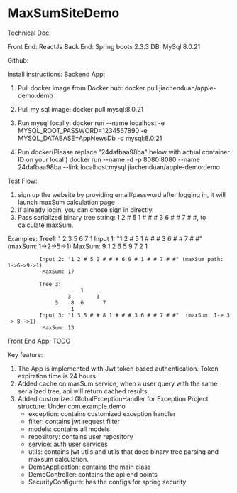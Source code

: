 # MaxSumSiteDemo

Technical Doc:

Front End: ReactJs
Back End: Spring boots 2.3.3
DB: MySql 8.0.21

Github:

Install instructions:
Backend App:
1. Pull docker image from Docker hub:
    docker pull jiachenduan/apple-demo:demo

2. Pull my sql image:
    docker pull mysql:8.0.21

3. Run mysql locally:
    docker run --name localhost -e MYSQL_ROOT_PASSWORD=1234567890 -e MYSQL_DATABASE=AppNewsDb -d mysql:8.0.21

4. Run docker(Please replace "24dafbaa98ba" below with actual container ID on your local )
    docker run --name -d -p 8080:8080 --name 24dafbaa98ba --link localhost:mysql jiachenduan/apple-demo:demo

Test Flow:
1. sign up the website by providing email/password after logging in, it will launch maxSum calculation page
2. if already login, you can chose sign in directly.
2. Pass serialized binary tree string: 1 2 # 5 1 # # # 3 6 # # 7 # #, to calculate maxSum.

Examples:
              Tree1:
                             1
                          2         3
                             5    6   7
                           1
              Input 1: "1 2 # 5 1 # # # 3 6 # # 7 # #" (maxSum: 1->2->5->1)
              MaxSum: 9
                                1
                          2         6
                             5    9     7
                           2        1

              Input 2: "1 2 # 5 2 # # # 6 9 # 1 # # 7 # #" (maxSum path: 1->6->9->1)
               MaxSum: 17

              Tree 3:
                           1
                       3        3
                   5    8  6      7
                        1
              Input 3: "1 3 5 # # 8 1 # # # 3 6 # # 7 # #"  (maxSum: 1-> 3 -> 8 ->1)
               MaxSum: 13

Front End App:
TODO

Key feature:
1. The App is implemented with Jwt token based authentication. Token expiration time is 24 hours
2. Added cache on masSum service, when a user query with the same serialized tree, api will return cached results.
3. Added customized GlobalExceptionHandler for Exception
Project structure:
Under com.example.demo
    - exception: contains customized exception handler
    - filter: contains jwt request filter
    - models: contains all models
    - repository: contains user repository
    - service: auth user services
    - utils: contains jwt utils and utils that does binary tree parsing and maxsum calculation.
    - DemoApplication: contains the main class
    - DemoController: contains the api end points
    - SecurityConfigure: has the configs for spring security